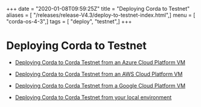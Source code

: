 +++
date = "2020-01-08T09:59:25Z"
title = "Deploying Corda to Testnet"
aliases = [ "/releases/release-V4.3/deploy-to-testnet-index.html",]
menu = [ "corda-os-4-3",]
tags = [ "deploy", "testnet",]
+++


# Deploying Corda to Testnet


* [Deploying Corda to Corda Testnet from an Azure Cloud Platform VM](azure-vm-explore.md)

* [Deploying Corda to Corda Testnet from an AWS Cloud Platform VM](aws-vm-explore.md)

* [Deploying Corda to Corda Testnet from a Google Cloud Platform VM](gcp-vm.md)

* [Deploying Corda to Corda Testnet from your local environment](deploy-locally.md)



